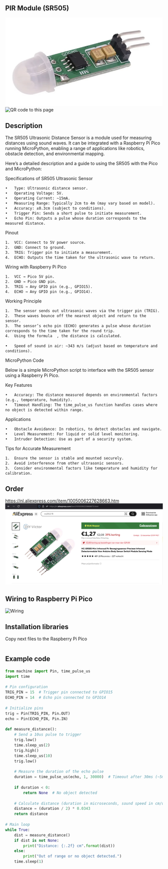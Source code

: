 ## PIR Module (SR505)

<img src="SR505_Photo.jpg" alt="Photo of the component">
<img src="SR505_QR_code.jpg" alt="QR code to this page" width="80" height="80">

## Description
The SR505 Ultrasonic Distance Sensor is a module used for measuring distances using sound waves. It can be integrated with a Raspberry Pi Pico running MicroPython, enabling a range of applications like robotics, obstacle detection, and environmental mapping.

Here’s a detailed description and a guide to using the SR505 with the Pico and MicroPython:

Specifications of SR505 Ultrasonic Sensor

	•	Type: Ultrasonic distance sensor.
	•	Operating Voltage: 5V.
	•	Operating Current: ~15mA.
	•	Measuring Range: Typically 2cm to 4m (may vary based on model).
	•	Accuracy: ±0.3cm (subject to conditions).
	•	Trigger Pin: Sends a short pulse to initiate measurement.
	•	Echo Pin: Outputs a pulse whose duration corresponds to the measured distance.

Pinout

	1.	VCC: Connect to 5V power source.
	2.	GND: Connect to ground.
	3.	TRIG: Trigger pin to initiate a measurement.
	4.	ECHO: Outputs the time taken for the ultrasonic wave to return.

Wiring with Raspberry Pi Pico

	1.	VCC → Pico 5V pin.
	2.	GND → Pico GND pin.
	3.	TRIG → Any GPIO pin (e.g., GPIO15).
	4.	ECHO → Any GPIO pin (e.g., GPIO14).

Working Principle

	1.	The sensor sends out ultrasonic waves via the trigger pin (TRIG).
	2.	These waves bounce off the nearest object and return to the sensor.
	3.	The sensor’s echo pin (ECHO) generates a pulse whose duration corresponds to the time taken for the round trip.
	4.	Using the formula ￼, the distance is calculated.

	•	Speed of sound in air: ~343 m/s (adjust based on temperature and conditions).

MicroPython Code

Below is a simple MicroPython script to interface with the SR505 sensor using a Raspberry Pi Pico.

Key Features

	•	Accuracy: The distance measured depends on environmental factors (e.g., temperature, humidity).
	•	Timeout Handling: The time_pulse_us function handles cases where no object is detected within range.

Applications

	•	Obstacle Avoidance: In robotics, to detect obstacles and navigate.
	•	Level Measurement: For liquid or solid level monitoring.
	•	Intruder Detection: Use as part of a security system.

Tips for Accurate Measurement

	1.	Ensure the sensor is stable and mounted securely.
	2.	Avoid interference from other ultrasonic sensors.
	3.	Consider environmental factors like temperature and humidity for calibration.


## Order
<a href="https://nl.aliexpress.com/item/1005006227628663.html">https://nl.aliexpress.com/item/1005006227628663.htm</a>
<img src="SR505_Order.jpg" alt="Photo of the Order">


## Wiring to Raspberry Pi Pico
<img src="SR505_Wiring.jpg" alt="Wiring" >

## Installation libraries
Copy next files to the Raspberry Pi Pico

```bash

```

## Example code
```python
from machine import Pin, time_pulse_us
import time

# Pin configuration
TRIG_PIN = 15  # Trigger pin connected to GPIO15
ECHO_PIN = 14  # Echo pin connected to GPIO14

# Initialize pins
trig = Pin(TRIG_PIN, Pin.OUT)
echo = Pin(ECHO_PIN, Pin.IN)

def measure_distance():
    # Send a 10us pulse to trigger
    trig.low()
    time.sleep_us(2)
    trig.high()
    time.sleep_us(10)
    trig.low()

    # Measure the duration of the echo pulse
    duration = time_pulse_us(echo, 1, 30000)  # Timeout after 30ms (~5m range)

    if duration < 0:
        return None  # No object detected

    # Calculate distance (duration in microseconds, sound speed in cm/us)
    distance = (duration / 2) * 0.0343
    return distance

# Main loop
while True:
    dist = measure_distance()
    if dist is not None:
        print("Distance: {:.2f} cm".format(dist))
    else:
        print("Out of range or no object detected.")
    time.sleep(1)
```




